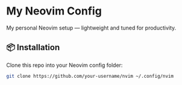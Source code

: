 
# My Neovim Config

My personal Neovim setup — lightweight and tuned for productivity.

## 📦 Installation

Clone this repo into your Neovim config folder:

```bash
git clone https://github.com/your-username/nvim ~/.config/nvim
